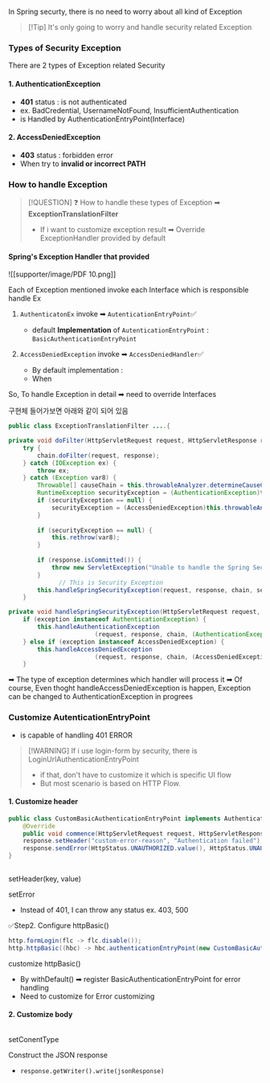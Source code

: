 
In Spring securty, there is no need to worry about all kind of Exception 
>[!Tip] It's only going to worry and handle security related Exception

### Types of Security Exception 
There are 2 types of Exception related Security
#### 1. AuthenticationException 
- **401** status : is not authenticated 
- ex. BadCredential, UsernameNotFound, InsufficientAuthentication
- is Handled by AuthenticationEntryPoint(Interface)

#### 2. AccessDeniedException
- **403** status : forbidden error
- When try to **invalid or incorrect PATH** 



### How to handle Exception

>[!QUESTION] ❓ How to handle these types of Exception ➡ **ExceptionTranslationFilter**
>- If i want to customize exception result ➡ Override ExceptionHandler provided by default 

#### Spring's Exception Handler that provided 

![[supporter/image/PDF 10.png]]

Each of Exception mentioned invoke each Interface which is responsible handle Ex 
1. `AuthenticatonEx` invoke ➡ `AutenticationEntryPoint`✅
	- default **Implementation** of `AutenticationEntryPoint` : `BasicAuthenticationEntryPoint`
	  
2. `AccessDeniedException` invoke  ➡ `AccessDeniedHandler`✅
	- By default implementation : 
	- When 

So, To handle Exception in detail ➡ need to override Interfaces 

구현체 들어가보면 아래와 같이 되어 있음

```java
public class ExceptionTranslationFilter ....{

private void doFilter(HttpServletRequest request, HttpServletResponse response, FilterChain chain) throws IOException, ServletException {  
    try {  
        chain.doFilter(request, response);  
    } catch (IOException ex) {  
        throw ex;  
    } catch (Exception var8) {  
        Throwable[] causeChain = this.throwableAnalyzer.determineCauseChain(var8);  
        RuntimeException securityException = (AuthenticationException)this.throwableAnalyzer.getFirstThrowableOfType(AuthenticationException.class, causeChain);  
        if (securityException == null) {  
            securityException = (AccessDeniedException)this.throwableAnalyzer.getFirstThrowableOfType(AccessDeniedException.class, causeChain);  
        }  
  
        if (securityException == null) {  
            this.rethrow(var8);  
        }  
  
        if (response.isCommitted()) {  
            throw new ServletException("Unable to handle the Spring Security Exception because the response is already committed.", var8);  
        }  
			  // This is Security Exception 
        this.handleSpringSecurityException(request, response, chain, securityException);  
    }
```


```java 
private void handleSpringSecurityException(HttpServletRequest request, HttpServletResponse response, FilterChain chain, RuntimeException exception) throws IOException, ServletException {  
    if (exception instanceof AuthenticationException) {  
        this.handleAuthenticationException
				        (request, response, chain, (AuthenticationException)exception);  
    } else if (exception instanceof AccessDeniedException) {  
        this.handleAccessDeniedException
				        (request, response, chain, (AccessDeniedException)exception);  
    }
```
➡ The type of exception determines which handler will process it
➡ Of course, Even  thoght handleAccessDeniedException is happen, Exception can  be changed to AuthenticationException in progrees




### Customize AutenticationEntryPoint
- is capable of handling 401 ERROR  

> [!WARNING] If i use login-form by security, there is LoginUrlAuthenticationEntryPoint
> - if that, don't have to customize it which is specific UI flow
> - But most scenario is based on HTTP Flow. 

#### 1. Customize header 
```java 
public class CustomBasicAuthenticationEntryPoint implements AuthenticationEntryPoint {  
    @Override  
    public void commence(HttpServletRequest request, HttpServletResponse response, AuthenticationException authException) throws IOException, ServletException {  
    response.setHeader("custom-error-reason", "Authentication failed");  
    response.sendError(HttpStatus.UNAUTHORIZED.value(), HttpStatus.UNAUTHORIZED.getReasonPhrase());  
}  
        
```
setHeader(key, value)

setError
- Instead of 401, I can throw any status ex. 403, 500 

✅Step2. Configure httpBasic() 
```java 
http.formLogin(flc -> flc.disable());  
http.httpBasic((hbc) -> hbc.authenticationEntryPoint(new CustomBasicAuthenticationEntryPoint())); // Invoke
```
customize httpBasic()
- By withDefault() ➡ register BasicAuthenticationEntryPoint for error handling 
- Need to customize for Error customizing 


#### 2. Customize body 
```java 
```
setConentType 

Construct the JSON response
- `response.getWriter().write(jsonResponse)`



